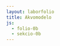 ```yaml
---
layout: laborfolio
title: Akvomodelo
js:
  - folio-0b
  - sekcio-0b
---
```


<div id="akvomodelo"></div>

<script async src="https://unpkg.com/es-module-shims@1.6.3/dist/es-module-shims.js"></script>

<script type="importmap">
  {
    "imports": {
      "three": "https://unpkg.com/three@0.155.0/build/three.module.js",
      "three/addons/": "https://unpkg.com/three@0.155.0/examples/jsm/"
    }
  }
</script>

<script type="module">

import * as THREE from 'three';
import { OrbitControls } from 'three/addons/controls/OrbitControls.js';

const LARĜO = 600;
const ALTO = 500;
const DEBUG = false;


//############### sceno + kamerao
const bildigo = new THREE.WebGLRenderer();
bildigo.setSize( LARĜO, ALTO );
document.getElementById('akvomodelo').appendChild( bildigo.domElement );

const sceno = new THREE.Scene();
const rigardo = 1.5; // -/+-koordinato por la larĝo de ortografia kamerao, estu pli granda ol 1.0!
const kamerao = new THREE.OrthographicCamera( -rigardo, rigardo, rigardo, -rigardo, 1, 1000 );
const orbito = new OrbitControls( kamerao, bildigo.domElement );
//const kamerao = new THREE.OrthographicCamera( LARĜO/- 2, LARĜO/2, ALTO/2, ALTO/- 2, 1, 1000 );

//const kamerao = new THREE.PerspectiveCamera( 25, LARĜO / ALTO, 0.1, 1000 );

kamerao.position.set( -100, 20, 100);
orbito.update();

//kamerao.position.y = 0.4;
sceno.add( kamerao );


//kp https://chriscourses.com/blog/a-comprehensive-guide-to-materials-in-threejs
/*
const lumo = new THREE.AmbientLight( 0x404040 ); // soft white light
sceno.add( lumo );
*/

const direktlumo = new THREE.DirectionalLight(0xfcffe0, 9.9);
direktlumo.position.z = 30;
direktlumo.position.y = 10;
sceno.add(direktlumo);


//############### modelo


function ebeno(y, koloro = 0xff0000, dy = 0) {

    const geometrio = new THREE.BufferGeometry();
    let ind = [], vert = new Float32Array(3*4); // po tri koordinatoj

    const v = new Float32Array([
        -1.0, y-dy,  1.0,
         1.0, y,  1.0,
         1.0, y, -1.0,
        -1.0, y-dy, -1.0]);

    const i = [
        0, 1, 2,
        0, 2, 3
    ];

    geometrio.setIndex( i );
    geometrio.setAttribute( 'position', new THREE.BufferAttribute( v, 3 ) );

    const materialo = new THREE.MeshBasicMaterial( { color: koloro });
    materialo.side = THREE.DoubleSide;
    const krado = new THREE.Mesh( geometrio, materialo); // dratoj|materialo );

    sceno.add(krado);
}

/**
 * y: ses malkreskantaj y-koordinatoj laŭ zigzaga linio: supre angulo - supra mezo - flanko meznivela - mezo meznivela - malsupra angulo - malsupra mezo
 **/
function supro(y, koloro = 0xff0000) {

    const geometrio = new THREE.BufferGeometry();
    let ind = [], vert = new Float32Array(3*4); // po tri koordinatoj

    // verticoj: terenprofilo rigardata de la flanko kun 
    // deklivo grimpanta maldekstre dekstren
    const v = new Float32Array([
        // antaŭa profilflanko
        -1.0, y[4],  1.0,
         0.0, y[2],  1.0,
         1.0, y[0],  1.0,
        // valo
        -1.0, y[5],  0.0,
        -0.5, y[3],  0.0,
         1.0, y[1],  0.0,
        // malantaŭa profilflanko
        -1.0, y[4], -1.0,
         0.0, y[2], -1.0,
         1.0, y[0], -1.0]);

    const uv = new Float32Array([
        // antaŭa profilflanko
        1,0,
        1,0.5,
        1,1,
        // valo
        0.5,0,
        0.5,0.25,
        0.5,1,
        // malantaŭa profilflanko
        0,0,
        0,0.5,
        0,1
    ]);

    const i = [
        // antaŭa malsupra (maldekstra) angulo
        0, 1, 4,
        4, 3, 0,
        // antaŭa supra (dekstra) angulo
        1, 2, 5,
        5, 4, 1 ,
        // malantaŭa malsupra angulo
        3, 4, 6,
        6, 4, 7,
        // malantaŭa supra angulo
        4, 5, 7,
        7, 5, 8
    ];

    geometrio.setIndex( i );
    geometrio.setAttribute( 'position', new THREE.BufferAttribute( v, 3 ) );
    geometrio.setAttribute( 'uv', new THREE.BufferAttribute( uv, 2 ) );
    geometrio.computeVertexNormals();

    //const materialo = new THREE.MeshStandardMaterial( { color: koloro} );
    /*
    const materialo = new THREE.MeshLambertMaterial({ color: koloro });

    // kp https://sbcode.net/threejs/meshlambertmaterial/
    new THREE.TextureLoader().load("inc/rivero2.png", function ( texture ) {
        materialo.map = texture
    });
    */
    const texture = new THREE.TextureLoader().load("inc/rivero2.png");
    const materialo = new THREE.MeshLambertMaterial({ map: texture }); // , color: koloro

    //materialo.color.setHex(koloro);

    materialo.side = THREE.DoubleSide;
    if (DEBUG) materialo.wireframe = true;
    const krado = new THREE.Mesh( geometrio, materialo ); //materialo); // dratoj|materialo );

    sceno.add(krado);
/*
    if (DEBUG) {
        // por sencimigo montru ankaŭ la eĝojn
        const dgeo = new THREE.EdgesGeometry( geometrio ); // or WireframeGeometry( geometry )
        //const dmat = new THREE.LineBasicMaterial( { color: 0xffffff, linewidth: 2 } );
        const dmat = new THREE.LineDashedMaterial( {
            color: 0xffffff,
            linewidth: 2,
            scale: 1,
            dashSize: 3,
            gapSize: 4,
        } );
        const drat = new THREE.LineSegments( dgeo, dmat );
        sceno.add( drat );
    }
    */
}

// krado
ebeno(-0.9, 0x754515, 0.1);
ebeno(-0.5, 0x2757a3, 0.2);
supro([1.0, 0.7, 0.65, 0.3, 0.4, 0.25], 0x3ba617);



function animate() {
	requestAnimationFrame( animate );

    // cube.rotation.x += 0.01;
	// cube.rotation.y += 0.01;

	// required if orbito.enableDamping or orbito.autoRotate are set to true
	// orbito.update();

	bildigo.render( sceno, kamerao );
}
animate();

</script>